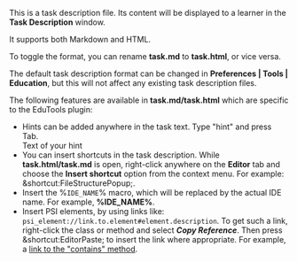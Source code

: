 This is a task description file. Its content will be displayed to a learner in the **Task Description** window.

It supports both Markdown and HTML.

To toggle the format, you can rename **task.md** to **task.html**, or vice versa.

The default task description format can be changed in **Preferences | Tools | Education**, but this will not affect any existing task description files.

The following features are available in **task.md/task.html** which are specific to the EduTools plugin:

- Hints can be added anywhere in the task text. Type "hint" and press Tab. <div class="hint">Text of your hint</div>
- You can insert shortcuts in the task description. While **task.html/task.md** is open, right-click anywhere on the **Editor** tab and choose the **Insert shortcut** option from the context menu. For example: &amp;shortcut:FileStructurePopup;.
- Insert the &percnt;```IDE_NAME```&percnt; macro, which will be replaced by the actual IDE name.
For example, **%IDE_NAME%**.
- Insert PSI elements, by using links like: ```psi_element://link.to.element#element.description```. To get such a link, right-click the class or method and select ***Copy Reference***. Then press &amp;shortcut:EditorPaste; to insert the link where appropriate. For example, a [link to the "contains" method](psi_element://java.lang.String#contains).